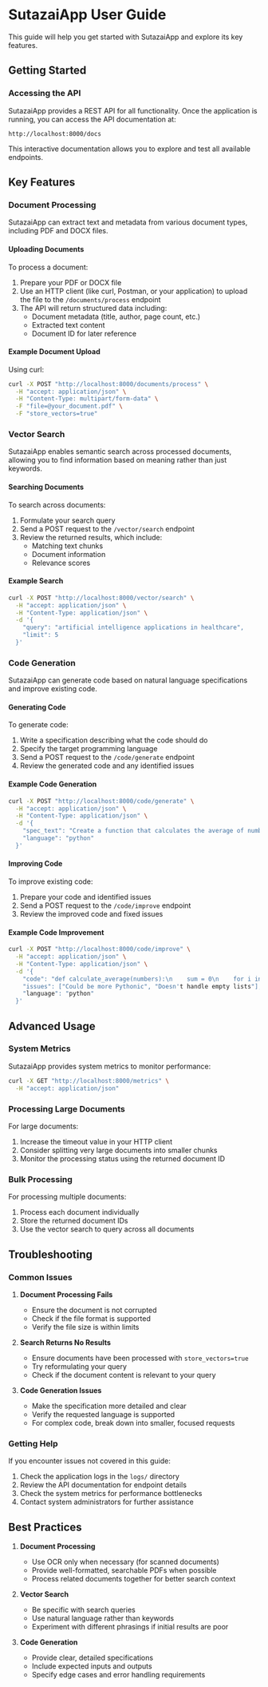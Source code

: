 # SutazaiApp User Guide

This guide will help you get started with SutazaiApp and explore its key features.

## Getting Started

### Accessing the API

SutazaiApp provides a REST API for all functionality. Once the application is running, you can access the API documentation at:

```
http://localhost:8000/docs
```

This interactive documentation allows you to explore and test all available endpoints.

## Key Features

### Document Processing

SutazaiApp can extract text and metadata from various document types, including PDF and DOCX files.

#### Uploading Documents

To process a document:

1. Prepare your PDF or DOCX file
2. Use an HTTP client (like curl, Postman, or your application) to upload the file to the `/documents/process` endpoint
3. The API will return structured data including:
   - Document metadata (title, author, page count, etc.)
   - Extracted text content
   - Document ID for later reference

#### Example Document Upload

Using curl:

```bash
curl -X POST "http://localhost:8000/documents/process" \
  -H "accept: application/json" \
  -H "Content-Type: multipart/form-data" \
  -F "file=@your_document.pdf" \
  -F "store_vectors=true"
```

### Vector Search

SutazaiApp enables semantic search across processed documents, allowing you to find information based on meaning rather than just keywords.

#### Searching Documents

To search across documents:

1. Formulate your search query
2. Send a POST request to the `/vector/search` endpoint
3. Review the returned results, which include:
   - Matching text chunks
   - Document information
   - Relevance scores

#### Example Search

```bash
curl -X POST "http://localhost:8000/vector/search" \
  -H "accept: application/json" \
  -H "Content-Type: application/json" \
  -d '{
    "query": "artificial intelligence applications in healthcare",
    "limit": 5
  }'
```

### Code Generation

SutazaiApp can generate code based on natural language specifications and improve existing code.

#### Generating Code

To generate code:

1. Write a specification describing what the code should do
2. Specify the target programming language
3. Send a POST request to the `/code/generate` endpoint
4. Review the generated code and any identified issues

#### Example Code Generation

```bash
curl -X POST "http://localhost:8000/code/generate" \
  -H "accept: application/json" \
  -H "Content-Type: application/json" \
  -d '{
    "spec_text": "Create a function that calculates the average of numbers in a list",
    "language": "python"
  }'
```

#### Improving Code

To improve existing code:

1. Prepare your code and identified issues
2. Send a POST request to the `/code/improve` endpoint
3. Review the improved code and fixed issues

#### Example Code Improvement

```bash
curl -X POST "http://localhost:8000/code/improve" \
  -H "accept: application/json" \
  -H "Content-Type: application/json" \
  -d '{
    "code": "def calculate_average(numbers):\n    sum = 0\n    for i in range(len(numbers)):\n        sum += numbers[i]\n    return sum / len(numbers)",
    "issues": ["Could be more Pythonic", "Doesn't handle empty lists"],
    "language": "python"
  }'
```

## Advanced Usage

### System Metrics

SutazaiApp provides system metrics to monitor performance:

```bash
curl -X GET "http://localhost:8000/metrics" \
  -H "accept: application/json"
```

### Processing Large Documents

For large documents:

1. Increase the timeout value in your HTTP client
2. Consider splitting very large documents into smaller chunks
3. Monitor the processing status using the returned document ID

### Bulk Processing

For processing multiple documents:

1. Process each document individually
2. Store the returned document IDs
3. Use the vector search to query across all documents

## Troubleshooting

### Common Issues

1. **Document Processing Fails**
   - Ensure the document is not corrupted
   - Check if the file format is supported
   - Verify the file size is within limits

2. **Search Returns No Results**
   - Ensure documents have been processed with `store_vectors=true`
   - Try reformulating your query
   - Check if the document content is relevant to your query

3. **Code Generation Issues**
   - Make the specification more detailed and clear
   - Verify the requested language is supported
   - For complex code, break down into smaller, focused requests

### Getting Help

If you encounter issues not covered in this guide:

1. Check the application logs in the `logs/` directory
2. Review the API documentation for endpoint details
3. Check the system metrics for performance bottlenecks
4. Contact system administrators for further assistance

## Best Practices

1. **Document Processing**
   - Use OCR only when necessary (for scanned documents)
   - Provide well-formatted, searchable PDFs when possible
   - Process related documents together for better search context

2. **Vector Search**
   - Be specific with search queries
   - Use natural language rather than keywords
   - Experiment with different phrasings if initial results are poor

3. **Code Generation**
   - Provide clear, detailed specifications
   - Include expected inputs and outputs
   - Specify edge cases and error handling requirements 